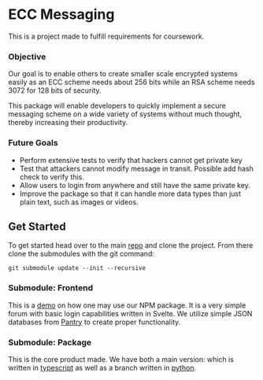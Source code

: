 # ECC Messaging

This is a project made to fulfill requirements for coursework.

### Objective

Our goal is to enable others to create smaller scale encrypted systems easily as an ECC scheme needs about 256 bits while an RSA scheme needs 3072 for 128 bits of security.

This package will enable developers to quickly implement a secure messaging scheme on a wide variety of systems without much thought, thereby increasing their productivity.

### Future Goals
 - Perform extensive tests to verify that hackers cannot get private key
 - Test that attackers cannot modify message in transit. Possible add hash check to verify this.
 - Allow users to login from anywhere and still have the same private key.
 - Improve the package so that it can handle more data types than just plain text, such as images or videos.


## Get Started

To get started head over to the main [repo](https://github.com/ECC-Messaging/ECC-Messaging) and clone the project. From there clone the submodules with the git command:

```git submodule update --init --recursive```

### Submodule: Frontend 

This is a [demo](https://ecc-messaging-demo.surge.sh/) on how one may use our NPM package. 
It is a very simple forum with basic login capabilities written in Svelte. We utilize simple JSON databases from [Pantry](https://getpantry.cloud) to create proper functionality.


### Submodule: Package 

This is the core product made. We have both a main version: which is written in [typescript](https://www.npmjs.com/package/ecc-messaging-scheme-package) as well as a branch written in [python](https://pypi.org/project/ecc-messaging-scheme-package/).
